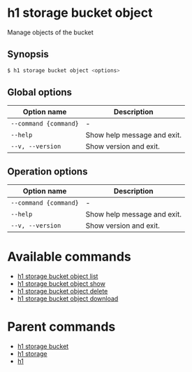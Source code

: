 
# h1 storage bucket object

Manage objects of the bucket

## Synopsis

```bash
$ h1 storage bucket object <options>
```

## Global options

| Option name               | Description                 |
| ------------------------- | --------------------------- |
| ```--command {command}``` | -                           |
| ```--help```              | Show help message and exit. |
| ```--v, --version```      | Show version and exit.      |

## Operation options

| Option name               | Description                 |
| ------------------------- | --------------------------- |
| ```--command {command}``` | -                           |
| ```--help```              | Show help message and exit. |
| ```--v, --version```      | Show version and exit.      |

# Available commands

* [h1 storage bucket object list](./list/README.md)
* [h1 storage bucket object show](./show/README.md)
* [h1 storage bucket object delete](./delete/README.md)
* [h1 storage bucket object download](./download/README.md)

# Parent commands

* [h1 storage bucket](./../README.md)
* [h1 storage](./../../README.md)
* [h1](./../../../README.md)
